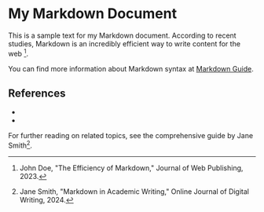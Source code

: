 # My Markdown Document

This is a sample text for my Markdown document. According to recent studies, Markdown is an incredibly efficient way to write content for the web [^1].

You can find more information about Markdown syntax at [Markdown Guide](https://www.markdownguide.org).

## References

- [^1]: John Doe, "The Efficiency of Markdown," Journal of Web Publishing, 2023.
- [^2]: Jane Smith, "Markdown in Academic Writing," Online Journal of Digital Writing, 2024.

For further reading on related topics, see the comprehensive guide by Jane Smith[^2].
